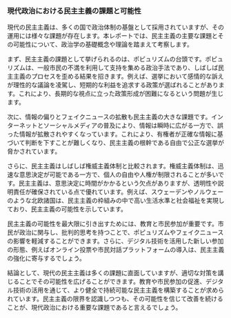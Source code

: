### 現代政治における民主主義の課題と可能性

現代の民主主義は、多くの国で政治体制の基盤として採用されていますが、その運用には様々な課題が存在します。本レポートでは、民主主義の主要な課題とその可能性について、政治学の基礎概念や理論を踏まえて考察します。

まず、民主主義の課題として挙げられるのは、ポピュリズムの台頭です。ポピュリズムは、一般市民の不満を利用して支持を集める政治手法であり、しばしば民主主義のプロセスを歪める結果を招きます。例えば、選挙において感情的な訴えが理性的な議論を凌駕し、短期的な利益を追求する政策が選ばれることがあります。これにより、長期的な視点に立った政策形成が困難になるという問題が生じます。

次に、情報の偏りとフェイクニュースの拡散も民主主義の大きな課題です。インターネットとソーシャルメディアの普及により、情報は瞬時に広がる一方で、誤った情報が拡散されやすくなっています。これにより、有権者が正確な情報に基づいて判断を下すことが難しくなり、民主主義の根幹である自由で公正な選挙が脅かされています。

さらに、民主主義はしばしば権威主義体制と比較されます。権威主義体制は、迅速な意思決定が可能である一方で、個人の自由や人権が制限されることが多いです。民主主義は、意思決定に時間がかかるという欠点がありますが、透明性や説明責任が確保されている点で優れています。例えば、スウェーデンやノルウェーのような北欧諸国は、民主主義の枠組みの中で高い生活水準と社会福祉を実現しており、民主主義の可能性を示しています。

民主主義の可能性を最大限に引き出すためには、教育と市民参加が重要です。市民が政治に関与し、批判的思考を持つことで、ポピュリズムやフェイクニュースの影響を軽減することができます。さらに、デジタル技術を活用した新しい参加の形態、例えばオンライン投票や市民対話プラットフォームの導入は、民主主義の強化に寄与するでしょう。

結論として、現代の民主主義は多くの課題に直面していますが、適切な対策を講じることでその可能性を広げることができます。教育や市民参加の促進、デジタル技術の活用を通じて、より健全で持続可能な民主主義を構築することが求められています。民主主義の限界を認識しつつも、その可能性を信じて改善を続けることが、現代政治における重要な課題であると言えるでしょう。